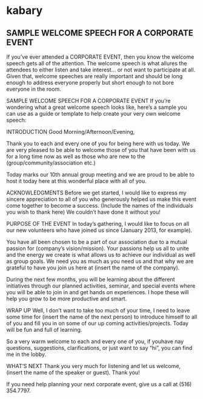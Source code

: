 # kabary

## SAMPLE WELCOME SPEECH FOR A CORPORATE EVENT
 

If you’ve ever attended a CORPORATE EVENT, then you know the welcome speech gets all of the attention. The welcome speech is what allures the attendees to either listen and take interest… or not want to participate at all. Given that, welcome speeches are really important and should be long enough to address everyone properly but short enough to not bore everyone in the room.

SAMPLE WELCOME SPEECH FOR A CORPORATE EVENT
If you’re wondering what a great welcome speech looks like, here’s a sample you can use as a guide or template to help create your very own welcome speech:

INTRODUCTION
Good Morning/Afternoon/Evening,

Thank you to each and every one of you for being here with us today. We are very pleased to be able to welcome those of you that have been with us for a long time now as well as those who are new to the (group/community/association etc.)

Today marks our 10th annual group meeting and we are proud to be able to host it today here at this wonderful place with all of you.

ACKNOWLEDGMENTS
Before we get started, I would like to express my sincere appreciation to all of you who generously helped us make this event come together to become a success. (Include the names of the individuals you wish to thank here) We couldn’t have done it without you!

PURPOSE OF THE EVENT
In today’s gathering, I would like to focus on all our new volunteers who have joined us since (January 2013, for example).

You have all been chosen to be a part of our association due to a mutual passion for (company’s vision/mission). Your passions help us all to unite and the energy we create is what allows us to achieve our individual as well as group goals. We need you as much as you need us and that why we are grateful to have you join us here at (insert the name of the company).

During the next few months, you will be learning about the different initiatives through our planned activities, seminar, and special events where you will be able to join in and get hands on experiences. I hope these will help you grow to be more productive and smart.

WRAP UP
Well, I don’t want to take too much of your time, I need to leave some time for (insert the name of the next person) to introduce himself to all of you and fill you in on some of our up coming activities/projects. Today will be fun and full of learning.

So a very warm welcome to each and every one of you, if youhave nay questions, suggestions, clarifications, or just want to say “hi”, you can find me in the lobby.

WHAT’S NEXT
Thank you very much for listening and let us welcome, (insert the name of the speaker or guest). Thank you!

If you need help planning your next corporate event, give us a call at (516) 354.7797.
